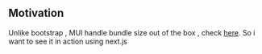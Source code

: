 <h2>Motivation</h2>
Unlike bootstrap , MUI handle bundle size out of the box , check <a href='https://mui.com/material-ui/guides/minimizing-bundle-size/'>here</a>. So i want to see it in action using next.js